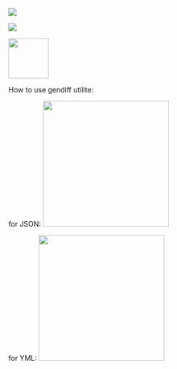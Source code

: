 <a href="https://codeclimate.com/github/Sergey89274291549/frontend-project-lvl2/maintainability"><img src="https://api.codeclimate.com/v1/badges/b2b8139f19047cd8714e/maintainability" /></a>

<a href="https://codeclimate.com/github/Sergey89274291549/frontend-project-lvl2/test_coverage"><img src="https://api.codeclimate.com/v1/badges/b2b8139f19047cd8714e/test_coverage" /></a>

<a href="https://travis-ci.com/Sergey89274291549/frontend-project-lvl2"><img src="https://travis-ci.com/Sergey89274291549/frontend-project-lvl2.svg?branch=master" width="80"/></a>

How to use gendiff utilite:

for JSON:
<a href="https://asciinema.org/a/t1LWJNvWP5LUIYnEi2RX0T28O"><img src="https://asciinema.org/a/t1LWJNvWP5LUIYnEi2RX0T28O.png" width="250"/></a>

for YML:
<a href="https://asciinema.org/a/KhmgnMhv09v38pI1MESb6Lbeo"><img src="https://asciinema.org/a/KhmgnMhv09v38pI1MESb6Lbeo.png" width="250"/></a>
